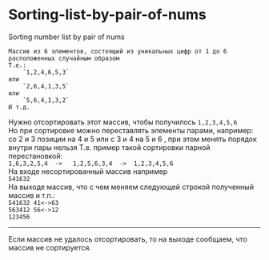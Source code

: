 # Sorting-list-by-pair-of-nums
Sorting number list by pair of nums
```
Массив из 6 элементов, состоящий из уникальных цифр от 1 до 6 расположенных случайным образом  
Т.е.:  
    `1,2,4,6,5,3`  
или  
    `2,6,4,1,3,5`  
или  
    `5,6,4,1,3,2`  
И т.д.  
```

Нужно отсортировать этот массив, чтобы получилось `1,2,3,4,5,6`  
Но при сортировке можно переставлять элементы парами,  например:  
со 2 и 3 позиции на 4 и 5 
или 
с 3 и 4 на 5 и 6 , при этом менять порядок внутри пары нельзя 
Т.е. пример такой сортировки парной перестановкой:  
    `1,6,3,2,5,4  ->   1,2,5,6,3,4  ->  1,2,3,4,5,6`  
На входе несортированный массив например  
    `541632`  
На выходе массив, что с чем меняем следующей строкой полученный массив и т.п.:  
    `541632 41<->63`  
    `563412 56<->12`  
    `123456`  
    
---
Если массив не удалось отсортировать, то на выходе сообщаем, что массив не сортируется.  
